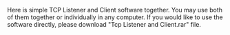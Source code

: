 Here is simple TCP Listener and Client software together.
You may use both of them together or individually in any computer.
If you would like to use the software directly, please download "Tcp Listener and Client.rar" file.

